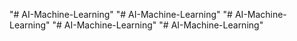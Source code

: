"# AI-Machine-Learning" 
"# AI-Machine-Learning" 
"# AI-Machine-Learning" 
"# AI-Machine-Learning" 
"# AI-Machine-Learning" 
